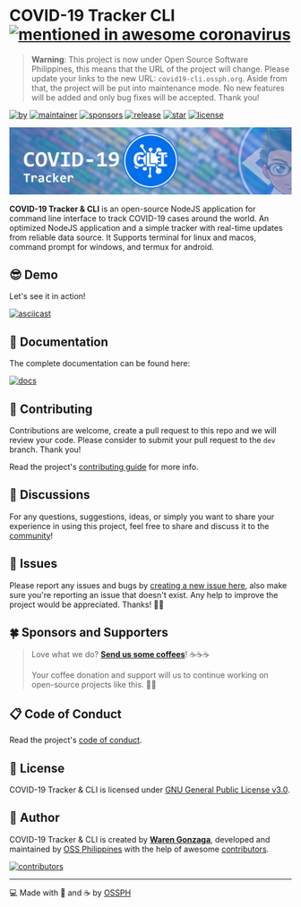 # COVID-19 Tracker CLI [![mentioned in awesome coronavirus](https://awesome.re/mentioned-badge-flat.svg)](https://github.com/soroushchehresa/awesome-coronavirus)

> **Warning**: This project is now under Open Source Software Philippines, this means that the URL of the project will change. Please update your links to the new URL: `covid19-cli.ossph.org`. Aside from that, the project will be put into maintenance mode. No new features will be added and only bug fixes will be accepted. Thank you!

[![by](https://img.shields.io/badge/by-Waren%20Gonzaga-blue.svg?labelColor=181717&style=flat-square)](https://github.com/warengonzaga) [![maintainer](https://img.shields.io/badge/maintainer-OSS%20Philippines-blue.svg?labelColor=181717&style=flat-square)](https://github.com/warengonzaga) [![sponsors](https://img.shields.io/badge/sponsor-%E2%9D%A4-%23db61a2.svg?&logo=github&logoColor=white&labelColor=181717&style=flat-square)](https://github.com/sponsors/OSSPhilippines) [![release](https://img.shields.io/github/release/warengonzaga/covid19-tracker-cli.svg?logo=github&labelColor=181717&color=green&style=flat-square)](https://github.com/warengonzaga/covid19-tracker-cli/releases) [![star](https://img.shields.io/github/stars/warengonzaga/covid19-tracker-cli.svg?&logo=github&labelColor=181717&color=yellow&style=flat-square)](https://github.com/warengonzaga/covid19-tracker-cli/stargazers) [![license](https://img.shields.io/github/license/warengonzaga/covid19-tracker-cli.svg?&logo=github&labelColor=181717&style=flat-square)](https://github.com/warengonzaga/covid19-tracker-cli/blob/main/license)


[![Banner](.github/wareneutron_covid19_tracker_cli_github_banner.png)](https://docs.wareneutron.com/covid19-tracker-cli)

**COVID-19 Tracker & CLI** is an open-source NodeJS application for command line interface to track COVID-19 cases around the world. An optimized NodeJS application and a simple tracker with real-time updates from reliable data source. It Supports terminal for linux and macos, command prompt for windows, and termux for android.

## 😎 Demo

Let's see it in action!

[![asciicast](https://asciinema.org/a/409340.svg)](https://asciinema.org/a/409340)

## 📖 Documentation

The complete documentation can be found here:

[![docs](https://img.shields.io/badge/Docs-docs.wareneutron.com/covid19--tracker--cli-blue.svg?longCache=true&style=for-the-badge)](https://docs.wareneutron.com/covid19-tracker-cli)

## 🎯 Contributing

Contributions are welcome, create a pull request to this repo and we will review your code. Please consider to submit your pull request to the ```dev``` branch. Thank you!

Read the project's [contributing guide](./CONTRIBUTING.md) for more info.

## 💬 Discussions

For any questions, suggestions, ideas, or simply you want to share your experience in using this project, feel free to share and discuss it to the [community](https://github.com/wareneutron/covid19-tracker-cli/discussions)!

## 🐛 Issues

Please report any issues and bugs by [creating a new issue here](https://github.com/wareneutron/covid19-tracker-cli/issues/new/choose), also make sure you're reporting an issue that doesn't exist. Any help to improve the project would be appreciated. Thanks! 🙏✨

## 🍀 Sponsors and Supporters

> Love what we do? **[Send us some coffees](https://buymeacoff.ee/wareneutron)**! ☕☕☕
>
> Your coffee donation and support will us to continue working on open-source projects like this. 🙏😇

## 📋 Code of Conduct

Read the project's [code of conduct](./CODE_OF_CONDUCT.md).

## 📃 License

COVID-19 Tracker & CLI is licensed under [GNU General Public License v3.0](https://opensource.org/licenses/GPL-3.0).

## 📝 Author

COVID-19 Tracker & CLI is created by **[Waren Gonzaga](https://github.com/warengonzaga)**, developed and maintained by [OSS Philippines](https://ossph.org) with the help of awesome [contributors](https://github.com/wareneutron/covid19-tracker-cli/graphs/contributors).

[![contributors](https://contrib.rocks/image?repo=wareneutron/covid19-tracker-cli)](https://github.com/wareneutron/covid19-tracker-cli/graphs/contributors)

---

💻 Made with 💖 and ☕ by [OSSPH](https://ossph.org)